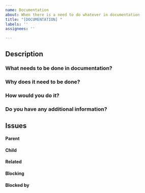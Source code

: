 ```yaml
---
name: Documentation
about: When there is a need to do whatever in documentation
title: "[DOCUMENTATION] "
labels: ''
assignees: ''

---
```


## Description
<!--
In the questions below, please be as detailed as possible.
The more information you provide, the better for issue assignees.
-->

### What needs to be done in documentation?
<!-- Provide detailed information about what needs to be done in documentation. -->



### Why does it need to be done?
<!-- Provide reasons for doing it. -->



### How would you do it?
<!-- If you know how to do it or you have any suggestions or tips, please provide. -->



### Do you have any additional information?
<!-- If you have anything else related to the issue, please provide. -->



##  Issues
<!--
If it is possible, link issues via task lists sorted by issue numbers like:

- [ ] #1 [BUG] X is not working
- [ ] #2 [DESIGN] Design for X
-->

#### Parent



#### Child



#### Related



#### Blocking
<!-- This issue is blocking other issues. Once this issue is done, we can work on the other issues. -->



#### Blocked by
<!-- This issue is blocked by other issues. Once the other issues are done, we can work on this issue. -->
